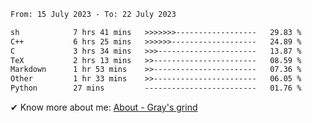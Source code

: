 <!--START_SECTION:waka-->

```txt
From: 15 July 2023 - To: 22 July 2023

sh            7 hrs 41 mins   >>>>>>>------------------   29.83 %
C++           6 hrs 25 mins   >>>>>>-------------------   24.89 %
C             3 hrs 34 mins   >>>----------------------   13.87 %
TeX           2 hrs 13 mins   >>-----------------------   08.59 %
Markdown      1 hr 53 mins    >>-----------------------   07.36 %
Other         1 hr 33 mins    >>-----------------------   06.05 %
Python        27 mins         -------------------------   01.76 %
```

<!--END_SECTION:waka-->

<!-- [![grayxu's github stats](https://github-readme-stats.vercel.app/api?username=grayxu&count_private=true&show_icons=true)](https://github.com/grayxu) -->

✔ Know more about me: [About - Gray's grind](https://www.grayxu.cn/)
